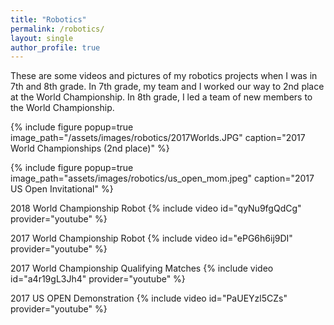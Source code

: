 ```yaml
---
title: "Robotics"
permalink: /robotics/
layout: single
author_profile: true
---
```

These are some videos and pictures of my robotics projects when I was in 7th and 8th grade. In 7th grade, my team and I worked our way to 2nd place at the World Championship. In 8th grade, I led a team of new members to the World Championship.

{% include figure popup=true image_path="/assets/images/robotics/2017Worlds.JPG" caption="2017 World Championships (2nd place)" %}

{% include figure popup=true image_path="assets/images/robotics/us_open_mom.jpeg" caption="2017 US Open Invitational" %}

2018 World Championship Robot
{% include video id="qyNu9fgQdCg" provider="youtube" %}

2017 World Championship Robot
{% include video id="ePG6h6ij9DI" provider="youtube" %}

2017 World Championship Qualifying Matches
{% include video id="a4r19gL3Jh4" provider="youtube" %}

2017 US OPEN Demonstration
{% include video id="PaUEYzl5CZs" provider="youtube" %}



